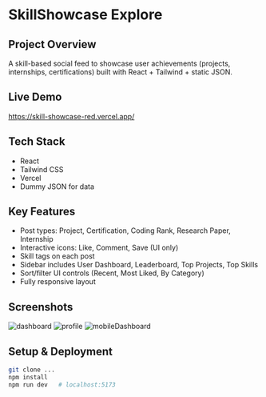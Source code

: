 # SkillShowcase Explore

## Project Overview
A skill-based social feed to showcase user achievements (projects, internships, certifications) built with React + Tailwind + static JSON.

## Live Demo
https://skill-showcase-red.vercel.app/

## Tech Stack
- React 
- Tailwind CSS
- Vercel 
- Dummy JSON for data

## Key Features
- Post types: Project, Certification, Coding Rank, Research Paper, Internship  
- Interactive icons: Like, Comment, Save (UI only)  
- Skill tags on each post  
- Sidebar includes User Dashboard, Leaderboard, Top Projects, Top Skills  
- Sort/filter UI controls (Recent, Most Liked, By Category)  
- Fully responsive layout

## Screenshots
![dashboard](https://github.com/user-attachments/assets/f245fa70-4647-4138-be04-2c29981166ad)
![profile](https://github.com/user-attachments/assets/f049b1c5-fb17-4b6b-a190-aa157c09568a)
![mobileDashboard](https://github.com/user-attachments/assets/3b44ac53-495f-4e45-ac92-4449468ddcd8)


## Setup & Deployment
```bash
git clone ...
npm install
npm run dev   # localhost:5173
